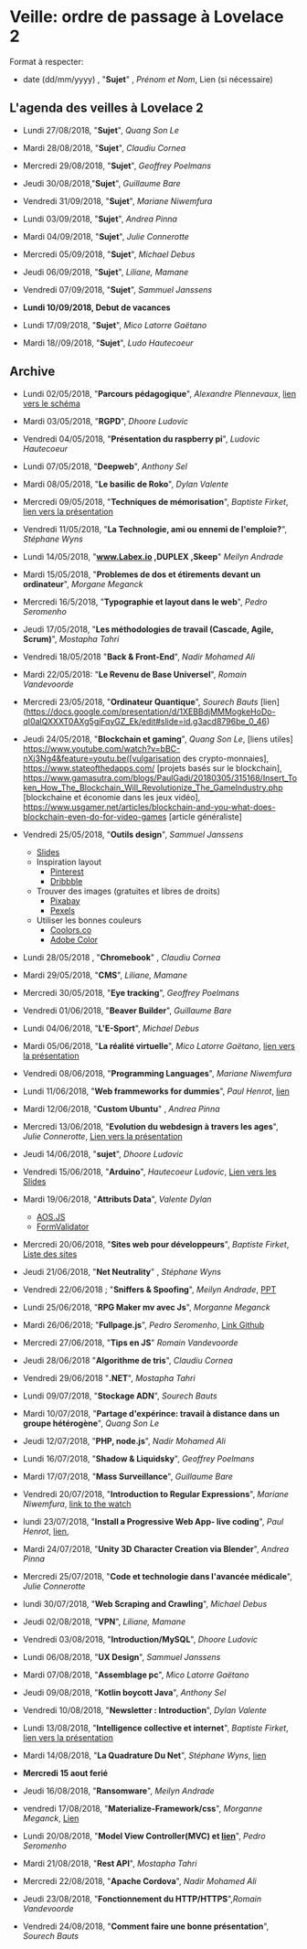 
# Veille: ordre de passage à Lovelace 2


Format à respecter:
- date (dd/mm/yyyy) , "**Sujet**" ,  *Prénom et Nom*, Lien (si nécessaire)


## L'agenda des veilles à Lovelace 2

- Lundi 27/08/2018, "**Sujet**", *Quang Son Le*
- Mardi 28/08/2018, "**Sujet**", *Claudiu Cornea*
- Mercredi 29/08/2018, "**Sujet**", *Geoffrey Poelmans*
- Jeudi 30/08/2018,"**Sujet**", *Guillaume Bare*
- Vendredi 31/09/2018, "**Sujet**", *Mariane Niwemfura*
- Lundi 03/09/2018, "**Sujet**", *Andrea Pinna*
- Mardi  04/09/2018, "**Sujet**", *Julie Connerotte*
- Mercredi 05/09/2018, "**Sujet**", *Michael Debus*
- Jeudi 06/09/2018, "**Sujet**", *Liliane, Mamane*
- Vendredi 07/09/2018, "**Sujet**", *Sammuel Janssens*

- **Lundi 10/09/2018, Debut de vacances**

- Lundi 17/09/2018, "**Sujet**", *Mico Latorre Gaëtano*
- Mardi 18//09/2018, "**Sujet**", *Ludo Hautecoeur*




## Archive

- Lundi 02/05/2018, "**Parcours pédagogique**", *Alexandre Plennevaux*, [lien vers le schéma](https://docs.google.com/drawings/d/1kKAMz1jTaK0-8Glg136j3T1C3kCKaq-gFEju1FxsVCs/edit)
- Mardi 03/05/2018, "**RGPD**", *Dhoore Ludovic*
- Vendredi 04/05/2018, "**Présentation du raspberry pi**", *Ludovic Hautecoeur*
- Lundi 07/05/2018, "**Deepweb**", *Anthony Sel*
- Mardi 08/05/2018, "**Le basilic de Roko**", *Dylan Valente*
- Mercredi 09/05/2018, "**Techniques de mémorisation**", *Baptiste Firket*, [lien vers la présentation](https://docs.google.com/presentation/d/1IBUa3e8FoCPNhhMFmR5gqcVergmK1hFKw6SOxOFvOf0/edit)
- Vendredi 11/05/2018, "**La Technologie, ami ou ennemi de l'emploie?**", *Stéphane Wyns*
- Lundi 14/05/2018, "**www.Labex.io ,DUPLEX ,Skeep**" *Meilyn Andrade*
- Mardi 15/05/2018, "**Problemes de dos et étirements devant un ordinateur**", *Morgane Meganck*
- Mercredi 16/5/2018, "**Typographie et layout dans le web**", *Pedro Seromenho*
- Jeudi 17/05/2018, "**Les méthodologies de travail (Cascade, Agile, Scrum)**", *Mostapha Tahri*
- Vendredi 18/05/2018  "**Back & Front-End**", *Nadir Mohamed Ali*
- Mardi 22/05/2018: "**Le Revenu de Base Universel**", *Romain Vandevoorde*
- Mercredi 23/05/2018, "**Ordinateur Quantique**", *Sourech Bauts* [lien] (https://docs.google.com/presentation/d/1XEBBdjMMMogkeHoDo-qI0alQXXXT0AXg5giFqyGZ_Ek/edit#slide=id.g3acd8796be_0_46)
- Jeudi 24/05/2018, "**Blockchain et gaming**", *Quang Son Le*, [liens utiles] https://www.youtube.com/watch?v=bBC-nXj3Ng4&feature=youtu.be([vulgarisation des crypto-monnaies], https://www.stateofthedapps.com/ [projets basés sur le blockchain], https://www.gamasutra.com/blogs/PaulGadi/20180305/315168/Insert_Token_How_The_Blockchain_Will_Revolutionize_The_GameIndustry.php [blockchaine et économie dans les jeux vidéo], https://www.usgamer.net/articles/blockchain-and-you-what-does-blockchain-even-do-for-video-games [article généraliste]
- Vendredi 25/05/2018, "**Outils design**", *Sammuel Janssens*
	- [Slides](https://docs.google.com/presentation/u/2/d/1J-XPoF-dSrt5EgsjQINcoM78wmsUKWhbCd327wScQos/edit?ouid=100446203648814916150&usp=slides_home&ths=true)
	- Inspiration layout
		- [Pinterest](http://Pinterest.com)
		- [Dribbble](https://dribbble.com)
	- Trouver des images (gratuites et libres de droits)
		- [Pixabay](https://pixabay.com/fr/)
		- [Pexels](https://www.pexels.com/)
	- Utiliser les bonnes couleurs
		- [Coolors.co](Coolors.co)
		- [Adobe Color](https://color.adobe.com/create/color-wheel/)
- Lundi 28/05/2018 , "**Chromebook**" , *Claudiu Cornea*
- Mardi 29/05/2018, "**CMS**", *Liliane, Mamane*
- Mercredi 30/05/2018, "**Eye tracking**", *Geoffrey Poelmans*
- Vendredi 01/06/2018, "**Beaver Builder**", *Guillaume Bare*
- Lundi 04/06/2018, "**L'E-Sport**", *Michael Debus*
- Mardi 05/06/2018, "**La réalité virtuelle**", *Mico Latorre Gaëtano*, [lien vers la présentation](https://github.com/becodeorg/La-Veille/blob/master/Lovelace2/LaRealiteVirtuelle.pptx)
- Vendredi 08/06/2018, "**Programming Languages**", *Mariane Niwemfura*
- Lundi 11/06/2018, "**Web frammeworks for dummies**", *Paul Henrot*, [lien](https://app.ludus.one/3e4b3c40-09af-48bc-bcf3-c7c2ea3c673a)
- Mardi 12/06/2018, "**Custom Ubuntu**" , *Andrea Pinna*
- Mercredi 13/06/2018, "**Evolution du webdesign à travers les ages**", *Julie Connerotte*, [Lien vers la présentation](https://docs.google.com/presentation/d/1GnMLzPNV-ybbDvQu_hqQboVkEdkN_1xYmafyLMGL8Xo/edit?usp=sharing)
- Jeudi 14/06/2018, "**sujet**", *Dhoore Ludovic*
- Vendredi 15/06/2018, "**Arduino**", *Hautecoeur Ludovic*, [Lien vers les Slides](https://docs.google.com/presentation/d/17UbdjLZ67VZeILCcX82uXTj7koZbEOkxcM_VXATaZV0/edit?usp=sharing)
- Mardi 19/06/2018, "**Attributs Data**", *Valente Dylan*
	- [AOS.JS](https://michalsnik.github.io/aos/)
	- [FormValidator](http://www.formvalidator.net/)
- Mercredi 20/06/2018, "**Sites web pour développeurs**", *Baptiste Firket*, [Liste des sites](https://docs.google.com/document/d/1hiLLPD9PLhZetw8LLoW0qA6fTHgPN8xpaB1qobsFSqA/edit?usp=sharing)
-  Jeudi 21/06/2018, "**Net Neutrality**" , *Stéphane Wyns*

- Vendredi 22/06/2018 ; "**Sniffers & Spoofing**", *Meilyn Andrade*, [PPT](sniffers.ppt)
- Lundi 25/06/2018, "**RPG Maker mv avec Js**", *Morganne Meganck*
- Mardi 26/06/2018; "**Fullpage.js**", *Pedro Seromenho*, [Link Github](https://github.com/alvarotrigo/fullPage.js)
- Mercredi 27/06/2018, "**Tips en JS**" *Romain Vandevoorde*
- Jeudi 28/06/2018  "**Algorithme de tris**", *Claudiu Cornea*
- Vendredi 29/06/2018  "**.NET**", *Mostapha Tahri*
- Lundi 09/07/2018, "**Stockage ADN**", *Sourech Bauts*
- Mardi 10/07/2018, "**Partage d'expérince: travail à distance dans un groupe hétérogène**", *Quang Son Le*
- Jeudi 12/07/2018, "**PHP, node.js**", *Nadir Mohamed Ali*
- Lundi 16/07/2018, "**Shadow & Liquidsky**", *Geoffrey Poelmans*
- Mardi 17/07/2018,  "**Mass Surveillance**", *Guillaume Bare*
- Vendredi 20/07/2018, "**Introduction to Regular Expressions**", *Mariane Niwemfura*, [link to the watch](https://docs.google.com/presentation/d/1GJD7f45YM6maDWzgmzfw4hDOsJ2XlMm1rjG0_gQr058/edit#slide=id.p)
- lundi 23/07/2018, "**Install a Progressive Web App- live coding**", *Paul Henrot*, [lien](https://github.com/makemyA/veille2),
- Mardi 24/07/2018, "**Unity 3D Character Creation via Blender**", *Andrea Pinna*
- Mercredi 25/07/2018, "**Code et technologie dans l'avancée médicale**", *Julie Connerotte*
- lundi 30/07/2018, "**Web Scraping and Crawling**", *Michael Debus*
- Jeudi 02/08/2018, "**VPN**", *Liliane, Mamane*
- Vendredi 03/08/2018, "**Introduction/MySQL**", *Dhoore Ludovic*
- Lundi 06/08/2018, "**UX Design**", *Sammuel Janssens*
- Mardi 07/08/2018, "**Assemblage pc**", *Mico Latorre Gaëtano*
- Jeudi 09/08/2018, "**Kotlin boycott Java**", *Anthony Sel*
- Vendredi 10/08/2018, "**Newsletter : Introduction**", *Dylan Valente*
- Lundi 13/08/2018, "**Intelligence collective et internet**", *Baptiste Firket*, [lien vers la présentation](https://docs.google.com/presentation/d/1JX5Ec8WiqHnQDLYAzni6gfyd_qNRZ2GsqSVx93l9gvE/edit?usp=sharing) 
- Mardi 14/08/2018, "**La Quadrature Du Net**", *Stéphane Wyns*, [lien](https://fr.wikipedia.org/wiki/La_Quadrature_du_Net)

- **Mercredi 15 aout ferié**

- Jeudi 16/08/2018, "**Ransomware**", *Meilyn Andrade*
- vendredi 17/08/2018, "**Materialize-Framework/css**", *Morganne Meganck*, [Lien](https://materializecss.com)
- Lundi 20/08/2018, "**Model View Controller(MVC) et [lien](http://bookmarks.gamerspice.net/)**", *Pedro Seromenho*
- Mardi 21/08/2018, "**Rest API**", *Mostapha Tahri*
- Mercredi 22/08/2018, "**Apache Cordova**", *Nadir Mohamed Ali*
- Jeudi 23/08/2018, "**Fonctionnement du HTTP/HTTPS**",*Romain Vandevoorde*
- Vendredi 24/08/2018, "**Comment faire une bonne présentation**", *Sourech Bauts*
